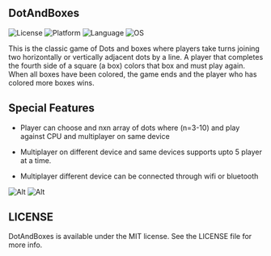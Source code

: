 ## DotAndBoxes

![License](https://img.shields.io/badge/license-MIT-blue.svg)
![Platform](https://img.shields.io/badge/platform-ios-lightgrey.svg)
![Language](https://img.shields.io/badge/Swift-3.2-blue.svg)
![OS](https://img.shields.io/badge/ios-9.0%2B-blue.svg)


This is the classic game of Dots and boxes where players take turns joining two horizontally or vertically adjacent dots by a line. A player that completes the fourth side of a square (a box) colors that box and must play again. When all boxes have been colored, the game ends and the player who has colored more boxes wins. 

## Special Features

* Player can choose and nxn array of dots where (n=3-10) and play against CPU and multiplayer on same device

* Multiplayer on different device and same devices supports upto 5 player at a time.

* Multiplayer different device can be connected through wifi or bluetooth


![Alt][screenshot1]		![Alt][screenshot2]

[screenshot1]:https://github.com/feialoh/Bingo/blob/master/dbScreenshot1.png
[screenshot2]:https://github.com/feialoh/Bingo/blob/master/dbScreenshot2.png

## LICENSE

DotAndBoxes is available under the MIT license. See the LICENSE file for more info.
